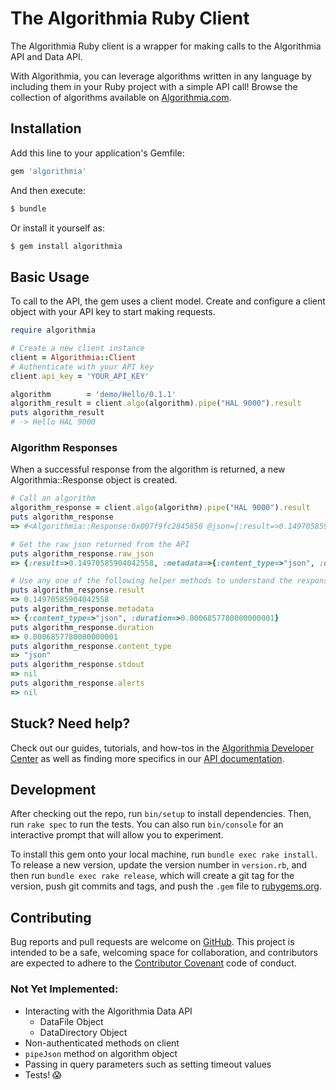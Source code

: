 # The Algorithmia Ruby Client

The Algorithmia Ruby client is a wrapper for making calls to the Algorithmia API and Data API.

With Algorithmia, you can leverage algorithms written in any language by including them in your Ruby project with a simple API call! Browse the collection of algorithms available on [Algorithmia.com](http://algorithmia.com).

## Installation

Add this line to your application's Gemfile:

```ruby
gem 'algorithmia'
```

And then execute:

```bash
$ bundle
```

Or install it yourself as:
```bash
$ gem install algorithmia
```

## Basic Usage

To call to the API, the gem uses a client model. Create and configure a client object with your API key to start making requests.

```ruby
require algorithmia

# Create a new client instance
client = Algorithmia::Client
# Authenticate with your API key
client.api_key = 'YOUR_API_KEY'

algorithm        = 'demo/Hello/0.1.1'
algorithm_result = client.algo(algorithm).pipe("HAL 9000").result
puts algorithm_result
# -> Hello HAL 9000
```

### Algorithm Responses

When a successful response from the algorithm is returned, a new Algorithmia::Response object is created. 

``` ruby
# Call an algorithm
algorithm_response = client.algo(algorithm).pipe("HAL 9000").result
puts algorithm_response
=> #<Algorithmia::Response:0x007f9fc2845850 @json={:result=>0.14970585904042558, :metadata=>{:content_type=>"json", :duration=>0.0006857780000000001}}>

# Get the raw json returned from the API
puts algorithm_response.raw_json
=> {:result=>0.14970585904042558, :metadata=>{:content_type=>"json", :duration=>0.0006857780000000001}}

# Use any one of the following helper methods to understand the response
puts algorithm_response.result
=> 0.14970585904042558
puts algorithm_response.metadata
=> {:content_type=>"json", :duration=>0.0006857780000000001}
puts algorithm_response.duration
=> 0.0006857780000000001
puts algorithm_response.content_type
=> "json"
puts algorithm_response.stdout
=> nil
puts algorithm_response.alerts
=> nil
```

## Stuck? Need help?

Check out our guides, tutorials, and how-tos in the [Algorithmia Developer Center](http://developers.algorithmia.com) as well as finding more specifics in our [API documentation](http://docs.algorithmia.com).

## Development

After checking out the repo, run `bin/setup` to install dependencies. Then, run `rake spec` to run the tests. You can also run `bin/console` for an interactive prompt that will allow you to experiment.

To install this gem onto your local machine, run `bundle exec rake install`. To release a new version, update the version number in `version.rb`, and then run `bundle exec rake release`, which will create a git tag for the version, push git commits and tags, and push the `.gem` file to [rubygems.org](https://rubygems.org).

## Contributing

Bug reports and pull requests are welcome on [GitHub](https://github.com/algorithmiaio/algorithmia-ruby). This project is intended to be a safe, welcoming space for collaboration, and contributors are expected to adhere to the [Contributor Covenant](http://contributor-covenant.org) code of conduct.

### Not Yet Implemented:
- Interacting with the Algorithmia Data API
    + DataFile Object
    + DataDirectory Object
- Non-authenticated methods on client
- `pipeJson` method on algorithm object
- Passing in query parameters such as setting timeout values
- Tests! :scream:

